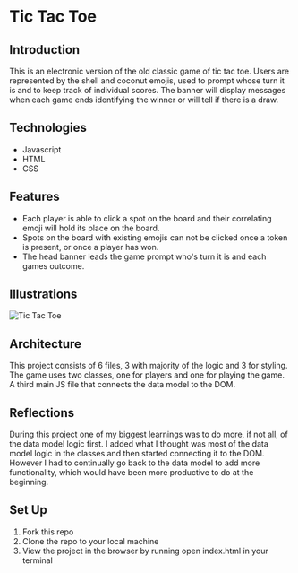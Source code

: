 # Tic Tac Toe


## Introduction

This is an electronic version of the old classic game of tic tac toe. Users are represented by the shell and coconut emojis, used to prompt whose turn it is and to keep track of individual scores. The banner will display messages when each game ends identifying the winner or will tell if there is a draw.

## Technologies

- Javascript
- HTML
- CSS

## Features

- Each player is able to click a spot on the board and their correlating emoji will hold its place on the board.
- Spots on the board with existing emojis can not be clicked once a token is present, or once a player has won.
- The head banner leads the game prompt who's turn it is and each games outcome.

## Illustrations

![Tic Tac Toe](https://media.giphy.com/media/vZ968uVenNoCquDmzA/giphy.gif)


## Architecture

This project consists of 6 files, 3 with majority of the logic and 3 for styling. The game uses two classes, one for players and one for playing the game. A third main JS file that connects the data model to the DOM.  

## Reflections

During this project one of my biggest learnings was to do more, if not all, of the data model logic first. I added what I thought was most of the data model logic in the classes and then started connecting it to the DOM. However I had to continually go back to the data model to add more functionality, which would have been more productive to do at the beginning.   

## Set Up

1. Fork this repo
2. Clone the repo to your local machine
3. View the project in the browser by running open index.html in your terminal
